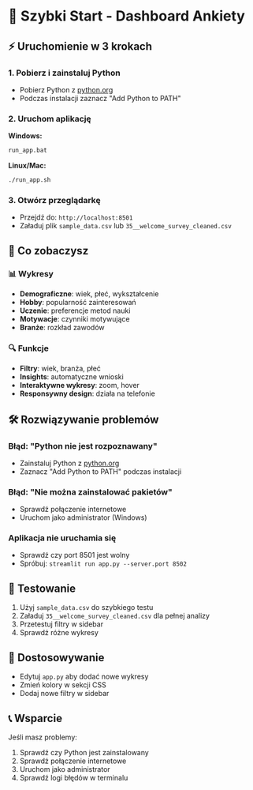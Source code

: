 # 🚀 Szybki Start - Dashboard Ankiety

## ⚡ Uruchomienie w 3 krokach

### 1. Pobierz i zainstaluj Python

- Pobierz Python z [python.org](https://python.org)
- Podczas instalacji zaznacz "Add Python to PATH"

### 2. Uruchom aplikację

**Windows:**

```cmd
run_app.bat
```

**Linux/Mac:**

```bash
./run_app.sh
```

### 3. Otwórz przeglądarkę

- Przejdź do: `http://localhost:8501`
- Załaduj plik `sample_data.csv` lub `35__welcome_survey_cleaned.csv`

## 🎯 Co zobaczysz

### 📊 Wykresy

- **Demograficzne**: wiek, płeć, wykształcenie
- **Hobby**: popularność zainteresowań
- **Uczenie**: preferencje metod nauki
- **Motywacje**: czynniki motywujące
- **Branże**: rozkład zawodów

### 🔍 Funkcje

- **Filtry**: wiek, branża, płeć
- **Insights**: automatyczne wnioski
- **Interaktywne wykresy**: zoom, hover
- **Responsywny design**: działa na telefonie

## 🛠️ Rozwiązywanie problemów

### Błąd: "Python nie jest rozpoznawany"

- Zainstaluj Python z [python.org](https://python.org)
- Zaznacz "Add Python to PATH" podczas instalacji

### Błąd: "Nie można zainstalować pakietów"

- Sprawdź połączenie internetowe
- Uruchom jako administrator (Windows)

### Aplikacja nie uruchamia się

- Sprawdź czy port 8501 jest wolny
- Spróbuj: `streamlit run app.py --server.port 8502`

## 📱 Testowanie

1. Użyj `sample_data.csv` do szybkiego testu
2. Załaduj `35__welcome_survey_cleaned.csv` dla pełnej analizy
3. Przetestuj filtry w sidebar
4. Sprawdź różne wykresy

## 🎨 Dostosowywanie

- Edytuj `app.py` aby dodać nowe wykresy
- Zmień kolory w sekcji CSS
- Dodaj nowe filtry w sidebar

## 📞 Wsparcie

Jeśli masz problemy:

1. Sprawdź czy Python jest zainstalowany
2. Sprawdź połączenie internetowe
3. Uruchom jako administrator
4. Sprawdź logi błędów w terminalu
